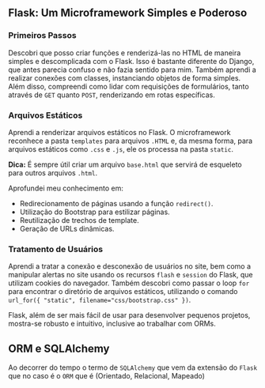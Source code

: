 ## Flask: Um Microframework Simples e Poderoso

### Primeiros Passos

Descobri que posso criar funções e renderizá-las no HTML de maneira simples e descomplicada com o Flask. Isso é bastante diferente do Django, que antes parecia confuso e não fazia sentido para mim. Também aprendi a realizar conexões com classes, instanciando objetos de forma simples. Além disso, compreendi como lidar com requisições de formulários, tanto através de `GET` quanto `POST`, renderizando em rotas específicas.

### Arquivos Estáticos

Aprendi a renderizar arquivos estáticos no Flask. O microframework reconhece a pasta `templates` para arquivos `.HTML` e, da mesma forma, para arquivos estáticos como `.css` e `.js`, ele os processa na pasta `static`.

**Dica:** É sempre útil criar um arquivo `base.html` que servirá de esqueleto para outros arquivos `.html`.

Aprofundei meu conhecimento em:

- Redirecionamento de páginas usando a função `redirect()`.
- Utilização do Bootstrap para estilizar páginas.
- Reutilização de trechos de template.
- Geração de URLs dinâmicas.

### Tratamento de Usuários

Aprendi a tratar a conexão e desconexão de usuários no site, bem como a manipular alertas no site usando os recursos `flash` e `session` do Flask, que utilizam cookies do navegador. Também descobri como passar o loop `for` para encontrar o diretório de arquivos estáticos, utilizando o comando `url_for({ "static", filename="css/bootstrap.css" })`.

Flask, além de ser mais fácil de usar para desenvolver pequenos projetos, mostra-se robusto e intuitivo, inclusive ao trabalhar com ORMs.


## ORM e SQLAlchemy 


Ao decorrer do tempo o termo de ``SQLAlchemy`` que vem da extensão do ``Flask`` que no caso é o ``ORM`` que é (Orientado, Relacional, Mapeado)